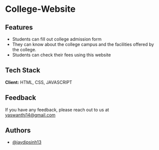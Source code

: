 # College-Website


## Features

- Students can fill out college admission form
- They can know about the college campus and the facilities offered by the college.
- Students can check their fees using this website



## Tech Stack

**Client:** HTML, CSS, JAVASCRIPT



## Feedback

If you have any feedback, please reach out to us at yaswanthj14@gmail.com


## Authors

- [@jaydipsinh13](https://www.github.com/yaswanthj14)


